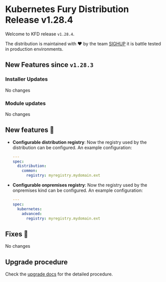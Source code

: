 # Kubernetes Fury Distribution Release v1.28.4

Welcome to KFD release `v1.28.4`.

The distribution is maintained with ❤️ by the team [SIGHUP](https://sighup.io/) it is battle tested in production environments.

## New Features since `v1.28.3`

### Installer Updates

No changes

### Module updates

No changes

## New features 🌟

- **Configurable distribution registry**: Now the registry used by the distribution can be configured. An example configuration:

  ```yaml
  ---
  spec:
    distribution:
      common:
        registry: myregistry.mydomain.ext
  ```

- **Configurable onpremises registry**: Now the registry used by the onpremises kind can be configured. An example configuration:

  ```yaml
  ---
  spec:
    kubernetes:
      advanced:
        registry: myregistry.mydomain.ext
  ```

## Fixes 🐞

No changes

## Upgrade procedure

Check the [upgrade docs](https://github.com/sighupio/furyctl/tree/main/docs/upgrades/kfd/README.md) for the detailed procedure.
